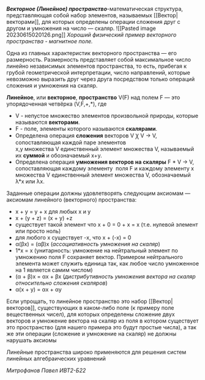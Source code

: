 ***Векторное (Линейное) пространство***-математическая структура, представляющая собой набор элементов, называемых [[Вектор|векторами]], для которых определены операции сложения друг с другом и умножения на число — скаляр.
![[Pasted image 20230615020126.png]]
*Хороший физический пример векторного пространства - магнитное поле.*

Одна из главных характеристик векторного пространства — его размерность. Размерность представляет собой максимальное число линейно независимых элементов пространства, то есть, прибегая к грубой геометрической интерпретации, число направлений, которые невозможно выразить друг через друга посредством только операций сложения и умножения на скаляр.

**Линейное**, или **векторное**, **пространство** V(F) над полем F — это упорядоченная четвёрка (V,F,+,\*), где

- V - непустое множество элементов произвольной природы, которые называются **векторами**.
- F - поле, элементы которого называются **скалярами**.
- Определена операция **сложения** векторов V Ꭓ V → V, сопоставляющая каждой паре элементов x,y множества V единственный элемент множества V, называемый их **суммой** и обозначаемый x+y.
- Определена операция **умножения векторов на скаляры** F \* V → V, сопоставляющая каждому элементу  поля F и каждому элементу x множества V единственный элемент множества V, обозначаемый λ\*x или λx.

Заданные операции должны удовлетворять следующим аксиомам — аксиомам линейного (векторного) пространства:
- x + y = y + x для любых x и y
- x + (y + z) = (x + y) +z
- существует такой элемент что x + 0 = 0 + x = x (т.е. нулевой элемент или просто ноль)
- для любого x существует -x, что x + (-x) = 0
- α(βx) = (αβ)x (_ассоциативность умножения на скаляр_)
- 1\*x = x (унитарность: умножение на нейтральный элемент по умножению поля F сохраняет вектор. Примером нейтрального элемента может служить единица так, как любое число умноженное на 1 является самим числом)
- (α + β)x = αx + βx (_дистрибутивность умножения вектора на скаляр относительно сложения скаляров_)
- α(x + y) = αx + αy

Если упрощать, то линейное пространство это набор [[Вектор|векторов]], существующих в каком-либо поле (к примеру поле вещественных чисел), для которых определены сложение двух векторов и умножение вектора на скаляр из поля в котором существует это пространство (для нашего примера это будут простые числа), а так же эти операции (сложение и умножение на скаляр) не должны нарушать аксиомы

Линейные пространства широко применяются для решения систем линейных алгебраических уравнений

*Митрофанов Павел ИВТ2-Б22*